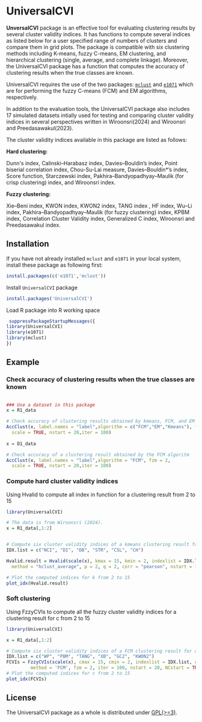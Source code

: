 # UniversalCVI
  **UnversalCVI** package is an effective tool for evaluating clustering results by several cluster validity indices. It has functions to compute several indices as listed below for a user specified range of numbers of clusters and compare them in grid plots. The package is compatible with six clustering methods including K-means, fuzzy C-means, EM clustering, and hierarchical clustering (single, average, and complete linkage). Moreover, the UniversalCVI package has a function that computes the accuracy of clustering results when the true classes are known.

UniversalCVI requires the use of the two packages:  [`mclust`](https://CRAN.R-project.org/package=mclust) and [`e1071`](https://CRAN.R-project.org/package=e1071) which are for performing the fuzzy C-means (FCM) and EM algorithms, respectively.

In addition to the evaluation tools, the UniversalCVI package also includes 17 simulated datasets intially used for testing and comparing cluster validity indices in several perspectives written in Wiroonsri(2024) and Wiroonsri and Preedasawakul(2023). 

The cluster validity indices available in this package are listed as follows:

**Hard clustering:**

Dunn's index, Calinski–Harabasz index, Davies–Bouldin’s index, Point biserial correlation index, Chou-Su-Lai measure, Davies–Bouldin*’s index, Score function, Starczewski index, Pakhira–Bandyopadhyay–Maulik (for crisp clustering) index, and Wiroonsri index.

**Fuzzy clustering:**

Xie–Beni index, KWON index, KWON2 index, TANG index , HF index, Wu–Li index, Pakhira–Bandyopadhyay–Maulik (for fuzzy clustering) index, KPBM index, Correlation Cluster Validity index, Generalized C index, Wiroonsri and Preedasawakul index.


## Installation

If you have not already installed `mclust` and `e1071` in your local system, install these package as following first: 

``` r
install.packages(c('e1071','mclust'))
```
Install `UniversalCVI` package

``` r
install.packages('UniversalCVI')
```
Load R package into R working space

``` r
 suppressPackageStartupMessages({
library(UniversalCVI)
library(e1071)
library(mclust)
})
```

## Example


### Check accuracy of clustering results when the true classes are known

``` r

### Use a dataset in this package
x = R1_data

# Check accuracy of clustering results obtained by kmeans, FCM, and EM clustering
AccClust(x, label.names = "label",algorithm = c("FCM","EM","Kmeans"), fzm = 2,
  scale = TRUE, nstart = 20,iter = 100)
  
x = D1_data

# Check accuracy of a clustering result obtained by the FCM algoritm
AccClust(x, label.names = "label",algorithm = "FCM", fzm = 2,
  scale = TRUE, nstart = 20,iter = 100)
```

### Compute hard cluster validity indices
Using Hvalid to compute all index in function for a clustering result from 2 to 15


``` r
library(UniversalCVI)

# The data is from Wiroonsri (2024).
x = R1_data[,1:2]


# Compute six cluster validity indices of a kmeans clustering result for k from 2 to 15
IDX.list = c("NCI", "DI", "DB", "STR", "CSL", "CH")

Hvalid.result = Hvalid(scale(x), kmax = 15, kmin = 2, indexlist = IDX.list,
  method = "hclust_average", p = 2, q = 2, corr = "pearson", nstart = 100, NCstart = TRUE)

# Plot the computed indices for k from 2 to 15
plot_idx(Hvalid.result)

```

### Soft clustering
Using FzzyCVIs to compute all the fuzzy cluster validity indices for a clustering result for c from 2 to 15


``` r
library(UniversalCVI)

x = R1_data[,1:2]

# Compute six cluster validity indices of a FCM clustering result for c from 2 to 15
IDX.list = c("WP", "PBM", "TANG", "XB", "GC2", "KWON2")
FCVIs = FzzyCVIs(scale(x), cmax = 15, cmin = 2, indexlist = IDX.list, corr = 'pearson',
         method = 'FCM', fzm = 2, iter = 100, nstart = 20, NCstart = TRUE)
# Plot the computed indices for c from 2 to 15
plot_idx(FCVIs)

```

## License

The UniversalCVI package as a whole is distributed under [GPL(>=3)](https://www.gnu.org/licenses/gpl-3.0.en.html).
